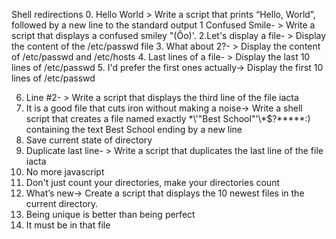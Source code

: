 Shell redirections
0. Hello World > Write a script that prints “Hello, World”, followed by a new line to the standard output
1 Confused Smile- > Write a script that displays a confused smiley "(Ôo)'.
2.Let's display a file- > Display the content of the /etc/passwd file
3. What about 2?- > Display the content of /etc/passwd and /etc/hosts
4. Last lines of a file- > Display the last 10 lines of /etc/passwd
5.  I'd prefer the first ones actually-> Display the first 10 lines of /etc/passwd

6. Line #2- > Write a script that displays the third line of the file iacta
7. It is a good file that cuts iron without making a noise-> Write a shell script that creates a file named exactly \*\\'"Best School"\'\\*$\?\*\*\*\*\*:) containing the text Best School ending by a new line
8.  Save current state of directory
9. Duplicate last line- > Write a script that duplicates the last line of the file iacta
10. No more javascript
11. Don't just count your directories, make your directories count
12. What’s new-> Create a script that displays the 10 newest files in the current directory.
13.  Being unique is better than being perfect
14. It must be in that file
